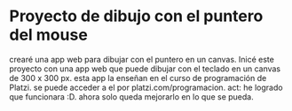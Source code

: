 # Proyecto de dibujo con el puntero del mouse
crearé una app web para dibujar con el puntero en un canvas. Inicé este proyecto con una app web que puede dibujar con el teclado en un canvas de 300 x 300 px. esta app la enseñan en el curso de programación de Platzi. se puede acceder a el por platzi.com/programacion.
 act: he logrado que funcionara :D. ahora solo queda mejorarlo en lo que se pueda.